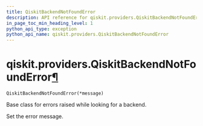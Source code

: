 ```yaml
---
title: QiskitBackendNotFoundError
description: API reference for qiskit.providers.QiskitBackendNotFoundError
in_page_toc_min_heading_level: 1
python_api_type: exception
python_api_name: qiskit.providers.QiskitBackendNotFoundError
---
```


# qiskit.providers.QiskitBackendNotFoundError[¶](#qiskit-providers-qiskitbackendnotfounderror "Permalink to this headline")

<span id="qiskit.providers.QiskitBackendNotFoundError" />

`QiskitBackendNotFoundError(*message)`

Base class for errors raised while looking for a backend.

Set the error message.

